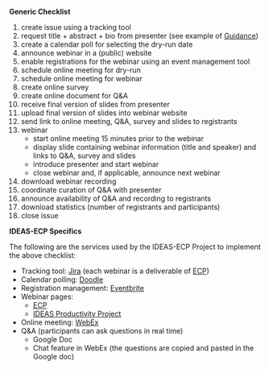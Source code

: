 **Generic Checklist**

1. create issue using a tracking tool
1. request title + abstract + bio from presenter (see example of [Guidance](guidance.md))
1. create a calendar poll for selecting the dry-run date
1. announce webinar in a (public) website
1. enable registrations for the webinar using an event management tool
1. schedule online meeting for dry-run
1. schedule online meeting for webinar
1. create online survey
1. create online document for Q&A
1. receive final version of slides from presenter
1. upload final version of slides into webinar website
1. send link to online meeting, Q&A, survey and slides to registrants
1. webinar
   * start online meeting 15 minutes prior to the webinar
   * display slide containing webinar information (title and speaker) and links to Q&A, survey and slides
   * introduce presenter and start webinar
   * close webinar and, if applicable, announce next webinar
1. download webinar recording
1. coordinate curation of Q&A  with presenter
1. announce availability of Q&A and recording to registrants
1. download statistics (number of registrants and participants)
1. close issue

**IDEAS-ECP Specifics**

The following are the services used by the IDEAS-ECP Project to implement the above checklist:

* Tracking tool: [Jira](https://www.atlassian.com/software/jira) (each webinar is a deliverable of [ECP](https://www.exascaleproject.org/event))
* Calendar polling: [Doodle](https://doodle.com/)
* Registration management: [Eventbrite](https://www.eventbrite.com/)
* Webinar pages: 
  * [ECP](https://www.exascaleproject.org/event)
  * [IDEAS Productivity Project](https://ideas-productivity.org/events/hpc-best-practices-webinars)
* Online meeting: [WebEx](https://www.webex.com)
* Q&A (participants can ask questions in real time)
  * Google Doc 
  * Chat feature in WebEx (the questions are copied and pasted in the Google doc)

